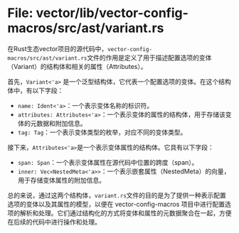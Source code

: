 # File: vector/lib/vector-config-macros/src/ast/variant.rs

在Rust生态vector项目的源代码中，`vector-config-macros/src/ast/variant.rs`文件的作用是定义了用于描述配置选项的变体（Variant）的结构体和相关的属性（Attributes）。

首先，`Variant<'a>` 是一个泛型结构体，它代表一个配置选项的变体。在这个结构体中，有以下字段：

- `name: Ident<'a>`：一个表示变体名称的标识符。
- `attributes: Attributes<'a>`：一个表示变体的属性的结构体，用于存储该变体的元数据和附加信息。
- `tag: Tag`：一个表示变体类型的枚举，对应不同的变体类型。

接下来，`Attributes<'a>`是一个表示变体属性的结构体。它具有以下字段：

- `span: Span`：一个表示变体属性在源代码中位置的跨度（span）。
- `inner: Vec<NestedMeta<'a>>`：一个表示嵌套属性（NestedMeta）的向量，用于存储变体属性的附加信息。

总的来说，通过这两个结构体，`variant.rs`文件的目的是为了提供一种表示配置选项的变体以及其属性的模型，以便在 vector-config-macros 项目中进行配置选项的解析和处理。它们通过结构化的方式将变体和属性的元数据聚合在一起，方便在后续的代码中进行操作和处理。

